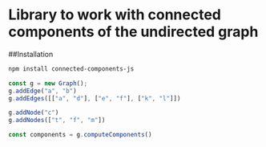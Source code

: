 # Library to work with connected components of the undirected graph

##Installation
```bash
npm install connected-components-js
```

```javascript
const g = new Graph();
g.addEdge("a", "b")
g.addEdges([["a", "d"], ["e", "f"], ["k", "l"]])

g.addNode("c")
g.addNodes(["t", "f", "m"])

const components = g.computeComponents()
```
